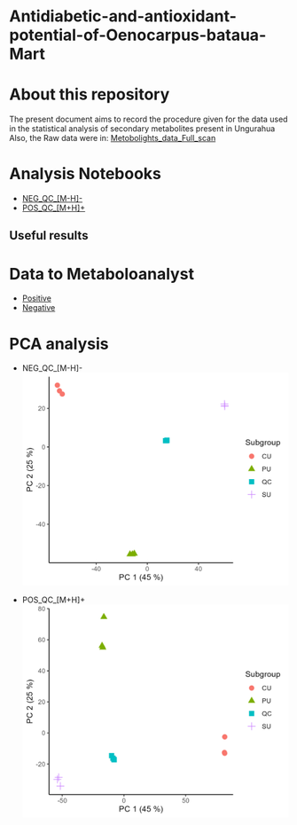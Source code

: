 # Antidiabetic-and-antioxidant-potential-of-Oenocarpus-bataua-Mart

# About this repository
The present document aims to record the procedure given for the data used in the statistical analysis of secondary metabolites present in Ungurahua
Also, the Raw data were in: [Metobolights_data_Full_scan](https://www.ebi.ac.uk/metabolights/editor/guide/upload/REQ20250812212442)

# Analysis Notebooks
- [NEG_QC_[M-H]-](https://github.com/IKIAM-NPLab/Antidiabetic-and-antioxidant-potential-of-Oenocarpus-bataua-Mart/blob/main/Treatment-Data/UNGURAGUA_NEGATIVE.md)
- [POS_QC_[M+H]+](https://github.com/IKIAM-NPLab/Antidiabetic-and-antioxidant-potential-of-Oenocarpus-bataua-Mart/blob/main/Treatment-Data/UNGURAGUA_POSITIVE.md)

## Useful results
# Data to Metaboloanalyst
- [Positive](https://github.com/IKIAM-NPLab/Antidiabetic-and-antioxidant-potential-of-Oenocarpus-bataua-Mart/tree/main/Results/Metaboloanalysis/Positive)
- [Negative](https://github.com/IKIAM-NPLab/Antidiabetic-and-antioxidant-potential-of-Oenocarpus-bataua-Mart/tree/main/Results/Metaboloanalysis/Negative)

# PCA analysis
- NEG_QC_[M-H]-
![Figure_NEG_QC](https://github.com/IKIAM-NPLab/Antidiabetic-and-antioxidant-potential-of-Oenocarpus-bataua-Mart/blob/main/Results/Plots/unguragua_nrg.png)

- POS_QC_[M+H]+
![Figure_POS_QC](https://github.com/IKIAM-NPLab/Antidiabetic-and-antioxidant-potential-of-Oenocarpus-bataua-Mart/blob/main/Results/Plots/unguragua_pos.png)
